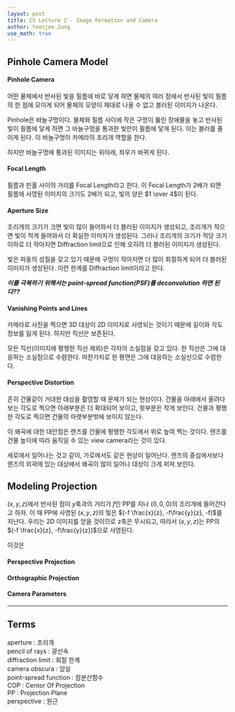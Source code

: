 ```yaml
---
layout: post
title: CV Lecture 2 - Image Formation and Camera
author: Yeonjee Jung
use_math: true
---
```


## Pinhole Camera Model

#### Pinhole Camera
어떤 물체에서 반사된 빛을 필름에 바로 닿게 하면 물체의 여러 점에서 반사된 빛이 필름의 한 점에 모이게 되어 물체의 모양이 제대로 나올 수 없고 블러된 이미지가 나온다.

Pinhole은 바늘구멍이다. 물체와 필름 사이에 작은 구멍이 뚫린 장애물을 놓고 반사된 빛이 필름에 닿게 하면 그 바늘구멍을 통과한 빛만이 필름에 닿게 된다. 이는 블러를 줄이게 된다. 이 바늘구멍이 카메라의 조리개 역할을 한다.

하지만 바늘구멍에 통과된 이미지는 위아래, 좌우가 바뀌게 된다.

#### Focal Length
필름과 핀홀 사이의 거리를 Focal Length라고 한다. 이 Focal Length가 2배가 되면 필름에 사영된 이미지의 크기도 2배가 되고, 빛의 양은 $1 \over 4$이 된다.

#### Aperture Size
조리개의 크기가 크면 빛이 많이 들어와서 더 블러된 이미지가 생성되고, 조리개가 작으면 빛이 적게 들어와서 더 확실한 이미지가 생성된다. 그러나 조리개의 크기가 적당 크기 이하로 더 작아지면 Diffraction limit으로 인해 오히려 더 블러된 이미지가 생성된다.

빛은 파동의 성질을 갖고 있기 때문에 구멍이 작아지면 더 많이 회절하게 되어 더 블러된 이미지가 생성된다. 이런 한계를 Diffraction limit이라고 한다.

**_이를 극복하기 위해서는 point-spread function(PSF)를 deconvolution 하면 된다??_**

#### Vanishing Points and Lines
카메라로 사진을 찍으면 3D 대상이 2D 이미지로 사영되는 것이기 때문에 길이와 각도 정보를 잃게 된다. 하지만 직선은 보존된다.

모든 직선(이미지에 평행한 직선 제외)은 각자의 소실점을 갖고 있다. 한 직선은 그에 대응하는 소실점으로 수렴한다. 마찬가지로 한 평면은 그에 대응하는 소실선으로 수렴한다.

#### Perspective Distortion
흔히 건물같이 거대한 대상을 촬영할 때 문제가 되는 현상이다. 건물을 아래에서 올려다보는 각도로 찍으면 아래부분은 더 확대되어 보이고, 윗부분은 작게 보인다. 건물과 평행한 각도로 찍으면 건물의 아랫부분밖에 보이지 않는다.

이 왜곡에 대한 대안점은 렌즈를 건물에 평행한 각도에서 위로 높여 찍는 것이다. 렌즈를 건물 높이에 따라 움직일 수 있는 view camera라는 것이 있다.

세로에서 일어나는 것고 같이, 가로에서도 같은 현상이 일어난다. 렌즈의 중심에서보다 렌즈의 외곽에 있는 대상에서 왜곡이 많이 일어나 대상이 크게 퍼져 보인다.

## Modeling Projection
$(x, y, z)$에서 반사된 점이 $y$축과의 거리가 $f$인 PP를 지나 $(0, 0, 0)$의 조리개에 들어간다고 하자. 이 때 PP에 사영된 $(x, y, z)$의 빛은 $(-f \frac{x}{z}, -f\frac{y}{z}, -f)$를 지난다. 우리는 2D 이미지를 얻을 것이므로 z축은 무시되고, 따라서 $(x, y, z)$는 PP의 $(-f \frac{x}{z}, -f\frac{y}{z})$으로 사영된다.

이것은

#### Perspective Projection

#### Orthographic Projection

#### Camera Parameters

---
## Terms
aperture : 조리개  
pencil of rays : 광선속  
diffraction limit : 회절 한계  
camera obscura : 암실  
point-spread function : 점분산함수  
COP : Centor Of Projection  
PP : Projection Plane  
perspective : 원근  
